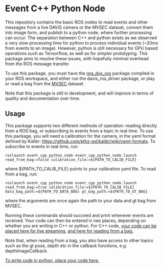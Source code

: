# Event C++ Python Node
This repository contains the basic ROS nodes to read events and other messages from a live DAVIS camera or the MVSEC dataset, convert them into image form, and publish to a python node, where further processing can occur. The separation between C++ and python exists as we observed a very slow processing time for python to process individual events (~20ms from events to an image). However, python is still necessary for GPU based operations such as Tensorflow, as well as for simpler prototyping. This package aims to resolve these issues, with hopefully minimal overhead from the ROS message transfer.

To use this package, you must have the [rpg_dvs_ros](https://github.com/uzh-rpg/rpg_dvs_ros) package compiled in your ROS workspace, and either run the davis_ros_driver package, or play or read a bag from the [MVSEC](https://daniilidis-group.github.io/mvsec/) dataset.

Note that this package is still in development, and will improve in terms of quality and documentation over time.

## Usage
This package supports two different methods of operation: reading directly from a ROS bag, or subscribing to events from a topic in real time. To use this package, you will need a calibration for the camera, in the yaml format defined by Kalibr: https://github.com/ethz-asl/kalibr/wiki/yaml-formats. To subscribe to events in real time, run: 

```roslaunch event_cpp_python_node event_cpp_python_node.launch read_from_bag:=false calibration_file:=${PATH_TO_CALIB_FILE}```

where ${PATH_TO_CALIB_FILE} points to your calibration yaml file. To read from a bag, run: 

```roslaunch event_cpp_python_node event_cpp_python_node.launch read_from_bag:=true calibration_file:=${PATH_TO_CALIB_FILE} data_bag_path:=${PATH_TO_DATA_BAG} gt_bag_path:=${PATH_TO_GT_BAG}```

where the arguments are once again the path to your data and gt bag from MVSEC.

Running these commands should succeed and print whenever events are received. Your code can then be entered in two places, depending on whether you are writing in C++ or python. For C++ code, [your code can be placed here for live streaming](https://github.com/alexzzhu/event_cpp_python_node/blob/a0acc31fa996368dce74b7aac3061fd90245520b/src/event_cpp_python_live.cpp#L95), [and here for reading from a bag.](https://github.com/alexzzhu/event_cpp_python_node/blob/a0acc31fa996368dce74b7aac3061fd90245520b/src/event_cpp_python.cpp#L169)

Note that, when reading from a bag, you also have access to other topics such as the gt pose, depth etc in the callback functions, e.g. depthImageCallback.

[To write code in python, place your code here.](https://github.com/alexzzhu/event_cpp_python_node/blob/a0acc31fa996368dce74b7aac3061fd90245520b/python/event_cpp_python.py#L56)
